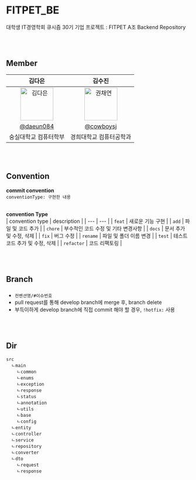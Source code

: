# FITPET_BE
대학생 IT경영학회 큐시즘 30기 기업 프로젝트 : FITPET A조 Backend Repository

<br><br>

## Member
|      김다은       |          김수진        |                                                                                                   
| :------------------------------------------------------------------------------: | :---------------------------------------------------------------------------------------------------------------------------------------------------: | 
|   <img src="https://avatars.githubusercontent.com/u/122000839?v=4" width=90px alt="김다은"/>       |   <img src="https://avatars.githubusercontent.com/cowboysj?v=4" width=90px alt="권채연"/>                       |
|   [@daeun084](https://github.com/daeun084)   |    [@cowboysj](https://github.com/cowboysj)  | 
| 숭실대학교 컴퓨터학부 | 경희대학교 컴퓨터공학과 | 


<br><br>

## Convention

**commit convention** <br>
`conventionType: 구현한 내용` <br><br>


**convention Type** <br>
| convention type | description |
| --- | --- |
| `feat` | 새로운 기능 구현 |
| `add` | 파일 및 코드 추가 |
| `chore` | 부수적인 코드 수정 및 기타 변경사항 |
| `docs` | 문서 추가 및 수정, 삭제 |
| `fix` | 버그 수정 |
| `rename` | 파일 및 폴더 이름 변경 |
| `test` | 테스트 코드 추가 및 수정, 삭제 |
| `refactor` | 코드 리팩토링 |


<br><br>


## Branch
### 
- `컨벤션명/#이슈번호`
- pull request를 통해 develop branch에 merge 후, branch delete
- 부득이하게 develop branch에 직접 commit 해야 할 경우, `!hotfix:` 사용


<br><br>

## Dir

```PlainText
src
  ㄴmain
    ㄴcommon
    ㄴenums
    ㄴexception
    ㄴresponse
    ㄴstatus
    ㄴannotation
    ㄴutils
    ㄴbase
    ㄴconfig
  ㄴentity
  ㄴcontroller
  ㄴservice
  ㄴrepository
  ㄴconverter
  ㄴdto
    ㄴrequest
    ㄴresponse
			 
```





